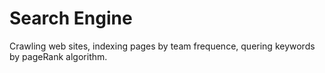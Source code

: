 Search Engine
====================

Crawling web sites, indexing pages by team frequence, quering keywords by pageRank algorithm. 
